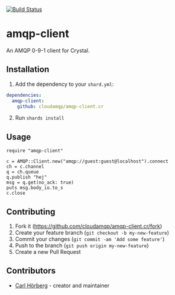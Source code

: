 [![Build Status](https://travis-ci.org/cloudamqp/amqp-client.cr.svg?branch=master)](https://travis-ci.org/cloudamqp/amqp-client.cr)

# amqp-client

An AMQP 0-9-1 client for Crystal.

## Installation

1. Add the dependency to your `shard.yml`:
```yaml
dependencies:
  amqp-client:
    github: cloudamqp/amqp-client.cr
```
2. Run `shards install`

## Usage

```crystal
require "amqp-client"

c = AMQP::Client.new("amqp://guest:guest@localhost").connect
ch = c.channel
q = ch.queue
q.publish "hej"
msg = q.get(no_ack: true)
puts msg.body_io.to_s
c.close
```

## Contributing

1. Fork it (<https://github.com/cloudamqp/amqp-client.cr/fork>)
2. Create your feature branch (`git checkout -b my-new-feature`)
3. Commit your changes (`git commit -am 'Add some feature'`)
4. Push to the branch (`git push origin my-new-feature`)
5. Create a new Pull Request

## Contributors

- [Carl Hörberg](https://github.com/carlhoerberg) - creator and maintainer

